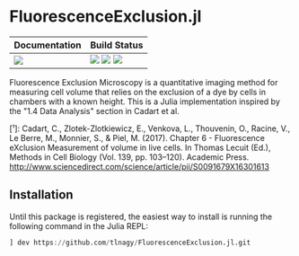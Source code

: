 # FluorescenceExclusion.jl

| **Documentation**                 | **Build Status**                                              |
|:----------------------------------|:--------------------------------------------------------------|
| [![][docs-dev-img]][docs-dev-url] | [![][status-img]][status-url] [![][travis-img]][travis-url] [![][codecov-img]][codecov-url] |

Fluorescence Exclusion Microscopy is a quantitative imaging method for measuring
cell volume that relies on the exclusion of a dye by cells in chambers with a
known height. This is a Julia implementation inspired by the "1.4 Data Analysis"
section in Cadart et al.

[¹]: Cadart, C., Zlotek-Zlotkiewicz, E., Venkova, L., Thouvenin, O., Racine, V.,
Le Berre, M., Monnier, S., & Piel, M. (2017). Chapter 6 - Fluorescence eXclusion
Measurement of volume in live cells. In Thomas Lecuit (Ed.), Methods in Cell
Biology (Vol. 139, pp. 103–120). Academic Press.
http://www.sciencedirect.com/science/article/pii/S0091679X16301613

## Installation

Until this package is registered, the easiest way to install is running the
following command in the Julia REPL:

```julia
] dev https://github.com/tlnagy/FluorescenceExclusion.jl.git
```

[docs-dev-img]: https://img.shields.io/badge/docs-dev-blue.svg
[docs-dev-url]: https://tamasnagy.com/FluorescenceExclusion.jl/dev

[travis-img]: https://travis-ci.com/tlnagy/FluorescenceExclusion.jl.svg?branch=master
[travis-url]: https://travis-ci.com/tlnagy/FluorescenceExclusion.jl

[codecov-img]: https://codecov.io/gh/tlnagy/FluorescenceExclusion.jl/branch/master/graph/badge.svg
[codecov-url]: https://codecov.io/gh/tlnagy/FluorescenceExclusion.jl

[status-img]: https://www.repostatus.org/badges/latest/wip.svg
[status-url]: https://www.repostatus.org/#wip